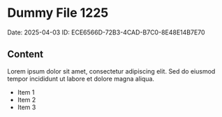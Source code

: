 # Dummy File 1225

Date: 2025-04-03
ID: ECE6566D-72B3-4CAD-B7C0-8E48E14B7E70

## Content

Lorem ipsum dolor sit amet, consectetur adipiscing elit.
Sed do eiusmod tempor incididunt ut labore et dolore magna aliqua.

* Item 1
* Item 2
* Item 3
